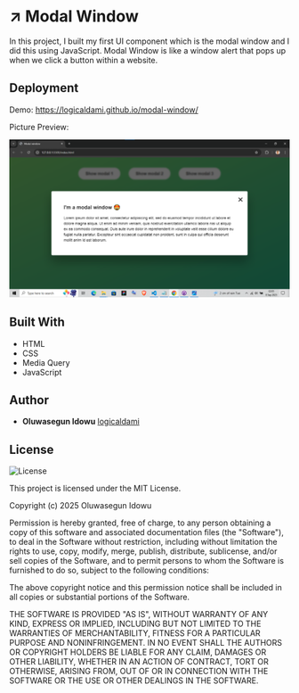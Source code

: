 # ↗️ Modal Window

In this project, I built my first UI component which is the modal window and I did this using JavaScript. Modal Window is like a window alert that pops up when we click a button within a website.

## Deployment

Demo: https://logicaldami.github.io/modal-window/

Picture Preview:

![modal-window](./assets/capture.png)

## Built With

- HTML
- CSS
- Media Query
- JavaScript

## Author

- **Oluwasegun Idowu**
  [logicaldami](https://github.com/logicaldami/)

## License

![License](https://img.shields.io/badge/license-MIT%20License-blue.svg)

This project is licensed under the MIT License.

Copyright (c) 2025 Oluwasegun Idowu

Permission is hereby granted, free of charge, to any person obtaining a copy
of this software and associated documentation files (the "Software"), to deal
in the Software without restriction, including without limitation the rights
to use, copy, modify, merge, publish, distribute, sublicense, and/or sell
copies of the Software, and to permit persons to whom the Software is
furnished to do so, subject to the following conditions:

The above copyright notice and this permission notice shall be included in all
copies or substantial portions of the Software.

THE SOFTWARE IS PROVIDED "AS IS", WITHOUT WARRANTY OF ANY KIND, EXPRESS OR
IMPLIED, INCLUDING BUT NOT LIMITED TO THE WARRANTIES OF MERCHANTABILITY,
FITNESS FOR A PARTICULAR PURPOSE AND NONINFRINGEMENT. IN NO EVENT SHALL THE
AUTHORS OR COPYRIGHT HOLDERS BE LIABLE FOR ANY CLAIM, DAMAGES OR OTHER
LIABILITY, WHETHER IN AN ACTION OF CONTRACT, TORT OR OTHERWISE, ARISING FROM,
OUT OF OR IN CONNECTION WITH THE SOFTWARE OR THE USE OR OTHER DEALINGS IN THE
SOFTWARE.
